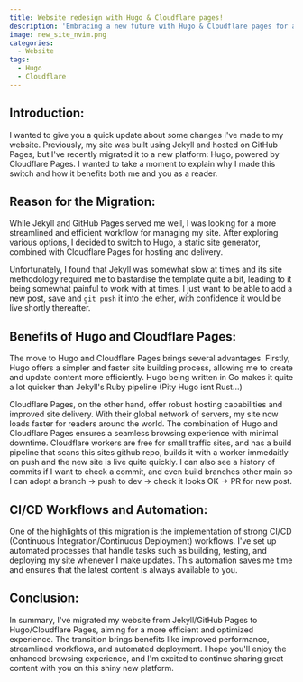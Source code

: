 ```yaml
---
title: Website redesign with Hugo & Cloudflare pages!
description: 'Embracing a new future with Hugo & Cloudflare pages for a personal static site'
image: new_site_nvim.png
categories:
  - Website
tags:
  - Hugo
  - Cloudflare
---
```


## Introduction:
I wanted to give you a quick update about some changes I've made to my website. Previously, my site was built using Jekyll and hosted on GitHub Pages, but I've recently migrated it to a new platform: Hugo, powered by Cloudflare Pages. I wanted to take a moment to explain why I made this switch and how it benefits both me and you as a reader.

## Reason for the Migration:
While Jekyll and GitHub Pages served me well, I was looking for a more streamlined and efficient workflow for managing my site. After exploring various options, I decided to switch to Hugo, a static site generator, combined with Cloudflare Pages for hosting and delivery.

Unfortunately, I found that Jekyll was somewhat slow at times and its site methodology required me to bastardise the template quite a bit, leading to it being somewhat painful to work with at times.
I just want to be able to add a new post, save and `git push` it into the ether, with confidence it would be live shortly thereafter.

## Benefits of Hugo and Cloudflare Pages:
The move to Hugo and Cloudflare Pages brings several advantages. Firstly, Hugo offers a simpler and faster site building process, allowing me to create and update content more efficiently.  Hugo being written in Go makes it quite a lot quicker than Jekyll's Ruby pipeline (Pity Hugo isnt Rust...)

Cloudflare Pages, on the other hand, offer robust hosting capabilities and improved site delivery. With their global network of servers, my site now loads faster for readers around the world. The combination of Hugo and Cloudflare Pages ensures a seamless browsing experience with minimal downtime.  Cloudflare workers are free for small traffic sites, and has a build pipeline that scans this sites github repo, builds it with a worker immedaitly on push and the new site is live quite quickly.  I can also see a history of commits if I want to check a commit, and even build branches other main so I can adopt a branch -> push to dev -> check it looks OK -> PR for new post.

## CI/CD Workflows and Automation:
One of the highlights of this migration is the implementation of strong CI/CD (Continuous Integration/Continuous Deployment) workflows. I've set up automated processes that handle tasks such as building, testing, and deploying my site whenever I make updates. This automation saves me time and ensures that the latest content is always available to you.

## Conclusion:
In summary, I've migrated my website from Jekyll/GitHub Pages to Hugo/Cloudflare Pages, aiming for a more efficient and optimized experience. The transition brings benefits like improved performance, streamlined workflows, and automated deployment. I hope you'll enjoy the enhanced browsing experience, and I'm excited to continue sharing great content with you on this shiny new platform.

